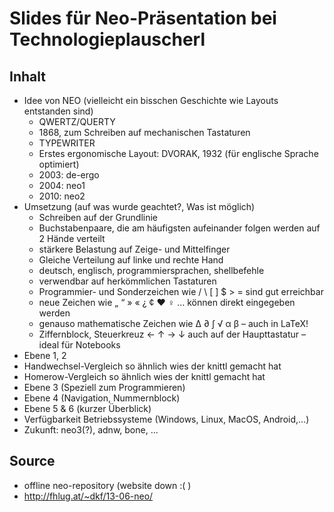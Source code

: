 # Slides für Neo-Präsentation bei Technologieplauscherl
## Inhalt
- Idee von NEO (vielleicht ein bisschen Geschichte wie Layouts entstanden sind)
  * QWERTZ/QUERTY
  * 1868, zum Schreiben auf mechanischen Tastaturen
  * TYPEWRITER
  * Erstes ergonomische Layout: DVORAK, 1932 (für englische Sprache optimiert)
  * 2003: de-ergo 
  * 2004: neo1
  * 2010: neo2
- Umsetzung (auf was wurde geachtet?, Was ist möglich)
  * Schreiben auf der Grundlinie
  * Buchstabenpaare, die am häufigsten aufeinander folgen werden auf 2 Hände verteilt
  * stärkere Belastung auf Zeige- und Mittelfinger
  * Gleiche Verteilung auf linke und rechte Hand
  * deutsch, englisch, programmiersprachen, shellbefehle
  * verwendbar auf herkömmlichen Tastaturen
  * Programmier- und Sonderzeichen wie / \ [ ] $ > = sind gut erreichbar
  * neue Zeichen wie „ “ » « ¿ ¢ ♥ ♀ … können direkt eingegeben werden
  * genauso mathematische Zeichen wie Δ ∂ ∫ √ α β – auch in LaTeX!
  * Ziffernblock, Steuerkreuz ← ↑ → ↓ auch auf der Haupttastatur – ideal für Notebooks 
- Ebene 1, 2 
- Handwechsel-Vergleich so ähnlich wies der knittl gemacht hat
- Homerow-Vergleich so ähnlich wies der knittl gemacht hat
- Ebene 3 (Speziell zum Programmieren)
- Ebene 4 (Navigation, Nummernblock)
- Ebene 5 & 6 (kurzer Überblick)
- Verfügbarkeit Betriebssysteme (Windows, Linux, MacOS, Android,...)
- Zukunft: neo3(?), adnw, bone, ...

## Source
* offline neo-repository (website down :( )
* http://fhlug.at/~dkf/13-06-neo/
